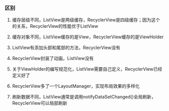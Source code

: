 ### 区别

1. 缓存层级不同，ListView是两级缓存，RecyclerView是四级缓存；因为这个的关系，RecyclerView的性能优于ListView

2. 缓存对象不同，ListView缓存的是View，RecyclerView缓存的是ViewHolder

3. ListView有添加头部和尾部的方法，RecyclerView没有

4. RecyclerView封装了动画，ListView没有

5. 关于ViewHolder的编写规范化，ListView需要自己定义，RecyclerView已经定义好了

6. RecyclerView多了一个LayoutManager，实现布局效果的多样化

7. 刷新数据不同，ListView通常是调用notifyDataSetChanged()全局刷新，RecyclerView可以局部刷新